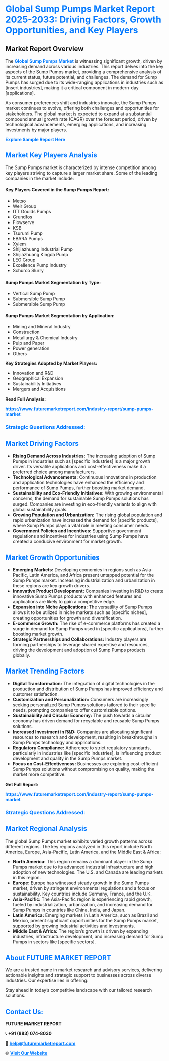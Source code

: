 <h1 style="color: #007BFF;">Global Sump Pumps Market Report 2025-2033: Driving Factors, Growth Opportunities, and Key Players</h1>

<section id="overview">
<h2>Market Report Overview</h2>
<p>The <a href="https://www.futuremarketreport.com/industry-report/sump-pumps-market" style="color: #007BFF; text-decoration: none;"><strong>Global Sump Pumps Market</strong></a> is witnessing significant growth, driven by increasing demand across various industries. This report delves into the key aspects of the Sump Pumps market, providing a comprehensive analysis of its current status, future potential, and challenges. The demand for Sump Pumps has surged due to its wide-ranging applications in industries such as [insert industries], making it a critical component in modern-day [applications].</p>
<p>As consumer preferences shift and industries innovate, the Sump Pumps market continues to evolve, offering both challenges and opportunities for stakeholders. The global market is expected to expand at a substantial compound annual growth rate (CAGR) over the forecast period, driven by technological advancements, emerging applications, and increasing investments by major players.</p>
</section>

<section id="overview">
<p><a href="https://www.futuremarketreport.com/request-sample/reportId=90437" style="color: #007BFF; text-decoration: none;"><strong>Explore Sample Report Here</strong></a></p>
</section>

<section id="key-players">
<h2 style="color: #007BFF;">Market Key Players Analysis</h2>
<p>The Sump Pumps market is characterized by intense competition among key players striving to capture a larger market share. Some of the leading companies in the market include:</p>
<h4>Key Players Covered in the Sump Pumps Report:</h4>
<ul><li>Metso</li><li>Weir Group</li><li>ITT Goulds Pumps</li><li>Grundfos</li><li>Flowserve</li><li>KSB</li><li>Tsurumi Pump</li><li>EBARA Pumps</li><li>Xylem</li><li>Shijiazhuang Industrial Pump</li><li>Shijiazhuang Kingda Pump</li><li>LEO Group</li><li>Excellence Pump Industry</li><li>Schurco Slurry</li></ul>
<h4>Sump Pumps Market Segmentation by Type:</h4>
<ul><li>Vertical Sump Pump</li><li>Submersible Sump Pump</li><li>Submersible Sump Pump</li></ul>

<h4>Sump Pumps Market Segmentation by Application:</h4>
<ul><li>Mining and Mineral Industry</li><li>Construction</li><li>Metallurgy &amp; Chemical Industry</li><li>Pulp and Paper</li><li>Power generation</li><li>Others</li></ul>
<p><strong>Key Strategies Adopted by Market Players:</strong></p>
<ul>
<li>Innovation and R&D</li>
<li>Geographical Expansion</li>
<li>Sustainability Initiatives</li>
<li>Mergers and Acquisitions</li>
</ul>
</section>

<section>
<p><strong>Read Full Analysis: </strong></p><a href="https://www.futuremarketreport.com/industry-report/sump-pumps-market" style="color: #007BFF; text-decoration: none;"><strong>https://www.futuremarketreport.com/industry-report/sump-pumps-market</strong></a>
<h3 style="color: #007BFF;">Strategic Questions Addressed:</h3>
</section>

<section id="driving-factors">
<h2 style="color: #007BFF;">Market Driving Factors</h2>
<ul>
<li><strong>Rising Demand Across Industries:</strong> The increasing adoption of Sump Pumps in industries such as [specific industries] is a major growth driver. Its versatile applications and cost-effectiveness make it a preferred choice among manufacturers.</li>
<li><strong>Technological Advancements:</strong> Continuous innovations in production and application technologies have enhanced the efficiency and performance of Sump Pumps, further boosting market demand.</li>
<li><strong>Sustainability and Eco-Friendly Initiatives:</strong> With growing environmental concerns, the demand for sustainable Sump Pumps solutions has surged. Companies are investing in eco-friendly variants to align with global sustainability goals.</li>
<li><strong>Growing Population and Urbanization:</strong> The rising global population and rapid urbanization have increased the demand for [specific products], where Sump Pumps plays a vital role in meeting consumer needs.</li>
<li><strong>Government Policies and Incentives:</strong> Supportive government regulations and incentives for industries using Sump Pumps have created a conducive environment for market growth.</li>
</ul>
</section>

<section id="growth-opportunities">
<h2 style="color: #007BFF;">Market Growth Opportunities</h2>
<ul>
<li><strong>Emerging Markets:</strong> Developing economies in regions such as Asia-Pacific, Latin America, and Africa present untapped potential for the Sump Pumps market. Increasing industrialization and urbanization in these regions are key growth drivers.</li>
<li><strong>Innovative Product Development:</strong> Companies investing in R&D to create innovative Sump Pumps products with enhanced features and applications are likely to gain a competitive edge.</li>
<li><strong>Expansion into Niche Applications:</strong> The versatility of Sump Pumps allows it to be utilized in niche markets such as [specific niches], creating opportunities for growth and diversification.</li>
<li><strong>E-commerce Growth:</strong> The rise of e-commerce platforms has created a surge in demand for Sump Pumps used in [specific applications], further boosting market growth.</li>
<li><strong>Strategic Partnerships and Collaborations:</strong> Industry players are forming partnerships to leverage shared expertise and resources, driving the development and adoption of Sump Pumps products globally.</li>
</ul>
</section>

<section id="trending-factors">
<h2 style="color: #007BFF;">Market Trending Factors</h2>
<ul>
<li><strong>Digital Transformation:</strong> The integration of digital technologies in the production and distribution of Sump Pumps has improved efficiency and customer satisfaction.</li>
<li><strong>Customization and Personalization:</strong> Consumers are increasingly seeking personalized Sump Pumps solutions tailored to their specific needs, prompting companies to offer customizable options.</li>
<li><strong>Sustainability and Circular Economy:</strong> The push towards a circular economy has driven demand for recyclable and reusable Sump Pumps solutions.</li>
<li><strong>Increased Investment in R&D:</strong> Companies are allocating significant resources to research and development, resulting in breakthroughs in Sump Pumps technology and applications.</li>
<li><strong>Regulatory Compliance:</strong> Adherence to strict regulatory standards, particularly in industries like [specific industries], is influencing product development and quality in the Sump Pumps market.</li>
<li><strong>Focus on Cost-Effectiveness:</strong> Businesses are exploring cost-efficient Sump Pumps solutions without compromising on quality, making the market more competitive.</li>
</ul>
</section>

<section>
<p><strong>Get Full Report: </strong></p><a href="https://www.futuremarketreport.com/industry-report/sump-pumps-market" style="color: #007BFF; text-decoration: none;"><strong>https://www.futuremarketreport.com/industry-report/sump-pumps-market</strong></a>
<h3 style="color: #007BFF;">Strategic Questions Addressed:</h3>
</section>


<section id="regional-analysis">
<h2 style="color: #007BFF;">Market Regional Analysis</h2>
<p>The global Sump Pumps market exhibits varied growth patterns across different regions. The key regions analyzed in this report include North America, Europe, Asia-Pacific, Latin America, and the Middle East & Africa:</p>
<ul>
<li><strong>North America:</strong> This region remains a dominant player in the Sump Pumps market due to its advanced industrial infrastructure and high adoption of new technologies. The U.S. and Canada are leading markets in this region.</li>
<li><strong>Europe:</strong> Europe has witnessed steady growth in the Sump Pumps market, driven by stringent environmental regulations and a focus on sustainability. Key countries include Germany, France, and the U.K.</li>
<li><strong>Asia-Pacific:</strong> The Asia-Pacific region is experiencing rapid growth, fueled by industrialization, urbanization, and increasing demand for Sump Pumps in countries like China, India, and Japan.</li>
<li><strong>Latin America:</strong> Emerging markets in Latin America, such as Brazil and Mexico, present significant opportunities for the Sump Pumps market, supported by growing industrial activities and investments.</li>
<li><strong>Middle East & Africa:</strong> The region’s growth is driven by expanding industries, infrastructure development, and increasing demand for Sump Pumps in sectors like [specific sectors].</li>
</ul>
</section>

<footer>
<h2 style="color: #007BFF;">About FUTURE MARKET REPORT</h2>
<p>We are a trusted name in market research and advisory services, delivering actionable insights and strategic support to businesses across diverse industries. Our expertise lies in offering:</p>

<p>Stay ahead in today’s competitive landscape with our tailored research solutions.</p>

<h2 style="color: #007BFF;">Contact Us:</h2>
<p><strong>FUTURE MARKET REPORT</strong></p>
<p>📞 <strong>+91 (883) 074-8030</strong></p>
<p>📧 <strong><a href="mailto:help@futuremarketreport.com" style="color: #007BFF;">help@futuremarketreport.com</a></strong></p>
<p>🌐 <strong><a href="https://www.futuremarketreport.com/" style="color: #007BFF;">Visit Our Website</a></strong></p>
</footer>